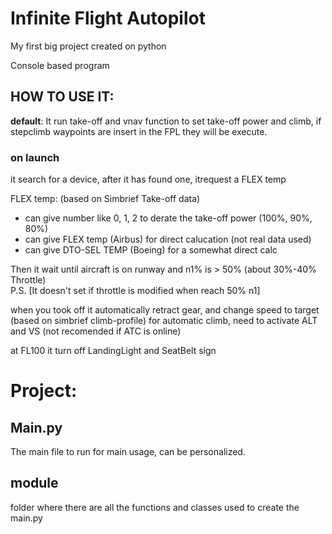 # Infinite Flight Autopilot

My first big project created on python

Console based program
## HOW TO USE IT:
__default__:
It run take-off and vnav function to set take-off power and climb, if stepclimb waypoints are insert in the FPL they will be execute.
### on launch
it search for a device, after it has found one, itrequest a FLEX temp

FLEX temp:
(based on Simbrief Take-off data)
- can give number like 0, 1, 2 to derate the take-off power (100%, 90%, 80%)
- can give FLEX temp (Airbus) for direct calucation (not real data used)
- can give DTO-SEL TEMP (Boeing) for a somewhat direct calc

Then it wait until aircraft is on runway and n1% is > 50% (about 30%-40% Throttle) <br> 
P.S. [It doesn't set if throttle is modified when reach 50% n1]

when you took off it automatically retract gear, and change speed to target (based on simbrief climb-profile)
for automatic climb, need to activate ALT and VS (not recomended if ATC is online)

at FL100 it turn off LandingLight and SeatBelt sign

# Project:

## Main.py
The main file to run for main usage, can be personalized.

## module
folder where there are all the functions and classes used to create the main.py



